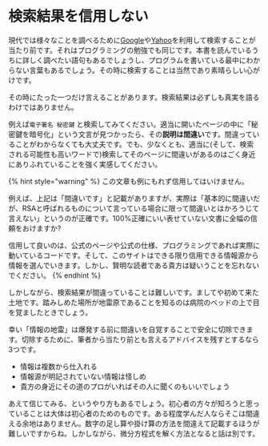 # 検索結果を信用しない

現代では様々なことを調べるために[Google](https://www.google.com)や[Yahoo](https://www.yahoo.co.jp/)を利用して検索することが当たり前です。それはプログラミングの勉強でも同じです。本書を読んでいるうちに詳しく調べたい語句もあるでしょうし、プログラムを書いている最中にわからない言葉もあるでしょう。その時に検索することは当然であり素晴らしい心がけです。

その時にたった一つだけ言えることがあります。検索結果は必ずしも真実を語るわけではありません。

例えば`電子署名 秘密鍵` と検索してみてください。適当に開いたページの中に「秘密鍵を暗号化」という文言が見つかったら、その**説明は間違い**です。間違っていることがわからなくても大丈夫です。でも、少なくとも、適当に\(そして、検索される可能性も高いワードで\)検索してそのページに間違いがあるのはごく身近にありふれていることを強く実感してください。

{% hint style="warning" %}
この文章も例にもれず信用してはいけません。

例えば、上記は「間違いです」と記載がありますが、実際は「基本的に間違いだが、RSAと呼ばれるものについて言っている場合に限って間違いとはかろうじて言えない」というのが正確です。100%正確にいい表せていない文書に全幅の信頼をおけますか?

信用して良いのは、公式のページや公式の仕様、プログラミングであれば実際に動いているコードです。そして、このサイトはできる限り信用できる情報源から情報を選んでいきます。しかし、賢明な読者である貴方は疑いうことを忘れないでください。
{% endhint %}

しかしながら、検索結果が間違っていることは難しいです。ましてや初めて来た土地です。踏みしめた場所が地雷原であることを知るのは病院のベッドの上で目を覚ましたときでしょう。

幸い「情報の地雷」は爆発する前に間違いを自覚することで安全に切除できます。切除するために、筆者から当たり前とも言えるアドバイスを残すとするなら3つです。

* 情報は複数から仕入れる
* 情報源が明記されていない情報は怪しめ
* 貴方の身近にその道のプロがいればその人に聞くのもいいでしょう

あえて信じてみる、というやり方もあるでしょう。初心者の方々が知ろうと思っていることは大体は初心者のためのものです。ある程度学んだ人ならそこは間違える余地はありません。数字の足し算や掛け算の方法を間違えて記載するほうが難しいですからね。しかしながら、微分方程式を解く方法となると話は別です。

